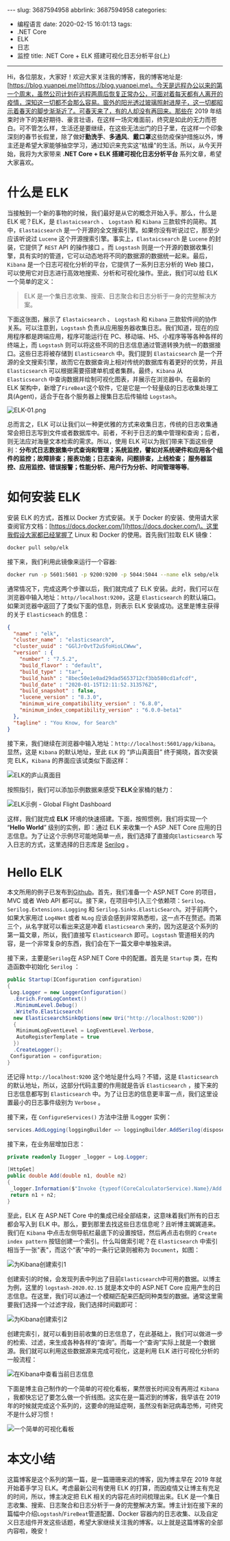 ﻿﻿---
slug: 3687594958
abbrlink: 3687594958
categories:
- 编程语言
date: 2020-02-15 16:01:13
tags:
- .NET Core
- ELK
- 日志
- 监控
title: .NET Core + ELK 搭建可视化日志分析平台(上)
---

Hi，各位朋友，大家好！欢迎大家关注我的博客，我的博客地址是: [https://blog.yuanpei.me](https://blog.yuanpei.me)。今天是远程办公以来的第一个周末，虽然公司计划在远程两周后恢复正常办公，可面对着每天都有人离开的疫情，深知这一切都不会那么容易。窗外的阳光透过玻璃照射进屋子，这一切都昭示着春天的脚步渐渐近了。可春天来了，有的人却没有再回来。那些在 2019 年结束时许下的美好期待、豪言壮语，在这样一场灾难面前，终究是如此的无力而苍白。可不管怎么样，生活还是要继续，在这些无法出门的日子里，在这样一个印象深刻的春节长假里，除了做好**勤洗手**、**多通风**、**戴口罩**这些防疫保护措施以外，博主还是希望大家能够抽空学习，通过知识来充实这“枯燥"的生活。所以，从今天开始，我将为大家带来 **.NET Core + ELK 搭建可视化日志分析平台** 系列文章，希望大家喜欢。

# 什么是 ELK

当接触到一个新的事物的时候，我们最好是从它的概念开始入手。那么，什么是 ELK 呢？ELK，是 `Elastaicsearch` 、 `Logstash` 和 `Kibana` 三款软件的简称。其中，`Elastaicsearch` 是一个开源的全文搜索引擎。如果你没有听说过它，那至少应该听说过 `Lucene` 这个开源搜索引擎。事实上，`Elastaicsearch` 是 `Lucene` 的封装，它提供了 `REST` API 的操作接口 。而 `Logstash` 则是一个开源的数据收集引擎，具有实时的管道，它可以动态地将不同的数据源的数据统一起来。最后，`Kibana` 是一个日志可视化分析的平台，它提供了一系列日志分析的 Web 接口，可以使用它对日志进行高效地搜索、分析和可视化操作。至此，我们可以给 ELK 一个简单的定义：

> ELK 是一个集日志收集、搜索、日志聚合和日志分析于一身的完整解决方案。

下面这张图，展示了 `Elastaicsearch` 、 `Logstash` 和 `Kibana` 三款软件间的协作关系。可以注意到，`Logstash` 负责从应用服务器收集日志。我们知道，现在的应用程序都是跨端应用，程序可能运行在 PC、移动端、H5、小程序等等各种各样的终端上，而 `Logstash` 则可以将这些不同的日志信息通过管道转换为统一的数据接口。这些日志将被存储到 `Elasticsearch` 中。我们提到 `Elastaicsearch` 是一个开源的全文搜索引擎，故而它在数据查询上相对传统的数据库有着更好的优势，并且 `Elasticsearch` 可以根据需要搭建单机或者集群。最终，`Kibana` 从 `Elasticsearch` 中查询数据并绘制可视化图表，并展示在浏览器中。在最新的 ELK 架构中，新增了`FireBeat`这个软件，它是它是一个轻量级的日志收集处理工具(Agent)，适合于在各个服务器上搜集日志后传输给 `Logstash`。

![ELK-01.png](https://i.loli.net/2020/02/15/mbJRXGo56YA9jQP.png)

总而言之，ELK 可以让我们以一种更优雅的方式来收集日志，传统的日志收集通常会把日志写到文件或者数据库中。前者，不利于日志的集中管理和查询；后者，则无法应对海量文本检索的需求。所以，使用 ELK 可以为我们带来下面这些便利：**分布式日志数据集中式查询和管理；系统监控，譬如对系统硬件和应用各个组件的监控；故障排查；报表功能；日志查询，问题排查，上线检查； 服务器监控、应用监控、错误报警；性能分析、用户行为分析、时间管理等等**。

# 如何安装 ELK

安装 ELK 的方式，首推以 Docker 方式安装。关于 Docker 的安装、使用请大家查阅官方文档：[https://docs.docker.com/](https://docs.docker.com/)。这里我假设大家都已经掌握了 Linux 和 Docker 的使用。首先我们拉取 ELK 镜像：

```bash
docker pull sebp/elk
```

接下来，我们利用此镜像来运行一个容器:

```bash
docker run -p 5601:5601 -p 9200:9200 -p 5044:5044 --name elk sebp/elk 
```

通常情况下，完成这两个步骤以后，我们就完成了 ELK 安装。此时，我们可以在浏览器中输入地址：`http//localhost:9200`，这是 `Elasticsearch` 的默认端口。如果浏览器中返回了了类似下面的信息，则表示 ELK 安装成功。这里是博主获得的关于 `Elasticseach` 的信息：

```json
{
  "name" : "elk",
  "cluster_name" : "elasticsearch",
  "cluster_uuid" : "GGlJrOvtT2uSfoHioLCWww",
  "version" : {
    "number" : "7.5.2",
    "build_flavor" : "default",
    "build_type" : "tar",
    "build_hash" : "8bec50e1e0ad29dad5653712cf3bb580cd1afcdf",
    "build_date" : "2020-01-15T12:11:52.313576Z",
    "build_snapshot" : false,
    "lucene_version" : "8.3.0",
    "minimum_wire_compatibility_version" : "6.8.0",
    "minimum_index_compatibility_version" : "6.0.0-beta1"
  },
  "tagline" : "You Know, for Search"
}
```
接下来，我们继续在浏览器中输入地址：`http://localhost:5601/app/kibana`。显然，这是 `Kibana` 的默认地址，至此 `ELK` 的 “庐山真面目” 终于揭晓，首次安装完 ELK，`Kibana` 的界面应该试类似下面这样：

![ELK的庐山真面目](https://i.loli.net/2020/02/15/uOQSCUxfWYManK6.png)

按照指引，我们可以添加示例数据来感受下**ELK**全家桶的魅力：

![ELK示例 - Global Flight Dashboard](https://i.loli.net/2020/02/15/j6xFzedsPf7y9gL.png)

这样，我们就完成 **ELK** 环境的快速搭建。下面，按照惯例，我们将实现一个 “**Hello World**” 级别的实例，即：通过 ELK 来收集一个 ASP .NET Core 应用的日志信息。为了让这个示例尽可能地简单一点，我们选择了直接向`Elasticsearch` 写入日志的方式，这里选择的日志库是 [Serilog](https://serilog.net/) 。

# Hello ELK

本文所用的例子已发布到[Github](https://github.com/qinyuanpei/DynamicWebApi/tree/master/DynamicWebApi.Core)。首先，我们准备一个 ASP.NET Core 的项目，MVC 或者 Web API 都可以。接下来，在项目中引入三个依赖项：`Serilog`、`Serilog.Extensions.Logging` 和 `Serilog.Sinks.ElasticSearch`。对于前两个，如果大家用过 `Log4Net` 或者 `NLog` 应该会感到非常熟悉啦，这一点不在赘述。而第三个，从名字就可以看出来这是冲着 `Elasticsearch` 来的，因为这是这个系列的第一篇文章，所以，我们直接写 `Elasticsearch` 即可。`Logstash` 管道相关的内容，是一个非常复杂的东西，我们会在下一篇文章中单独来讲。

接下来，主要是`Serilog`在 ASP.NET Core 中的配置。首先是 `Startup` 类，在构造函数中初始化 `Serilog` ：

```csharp
public Startup(IConfiguration configuration)
{
 Log.Logger = new LoggerConfiguration()
  .Enrich.FromLogContext()
  .MinimumLevel.Debug()
  .WriteTo.Elasticsearch(
  new ElasticsearchSinkOptions(new Uri("http://localhost:9200"))
  {
   MinimumLogEventLevel = LogEventLevel.Verbose,
   AutoRegisterTemplate = true
  })
  .CreateLogger();
 Configuration = configuration;
}

```
还记得 `http://localhost:9200` 这个地址是什么吗？不错，这是 `Elasticsearch` 的默认地址，所以，这部分代码主要的作用就是告诉 `Elasticsearch` ，接下来的日志信息都写到 `Elasticsearch` 中。为了让日志的信息更丰富一点，我们这里设置最小的日志事件级别为 `Verbose` 。

接下来，在 `ConfigureServices()` 方法中注册 ILogger 实例：
```csharp
services.AddLogging(loggingBuilder => loggingBuilder.AddSerilog(dispose: true));
```

接下来，在业务层增加日志：
```csharp
private readonly ILogger _logger = Log.Logger;
      
[HttpGet]
public double Add(double n1, double n2)
{
 _logger.Information($"Invoke {typeof(CoreCalculatorService).Name}/Add: {n1},{n2}");
 return n1 + n2;
}
```
至此，ELK 在 ASP.NET Core 中的集成已经全部结束，这意味着我们所有的日志都会写入到 ELK 中。那么，要到那里去找这些日志信息呢？且听博主娓娓道来。我们在 `Kibana` 中点击左侧导航栏最底下的设置按钮，然后再点击右侧的 `Create index pattern` 按钮创建一个索引。什么叫做索引呢？在 `Elasticsearch` 中索引相当于一张"表"，而这个“表”中的一条行记录则被称为 `Document`，如图：

![为Kibana创建索引1](https://i.loli.net/2020/02/15/fywAlQcH45mId1F.png)

创建索引的时候，会发现列表中列出了目前`Elasticsearch`中可用的数据。以博主为例，这里的 `logstash-2020.02.15` 就是本文中的 ASP.NET Core 应用产生的日志信息。在这里，我们可以通过一个模糊匹配来匹配同种类型的数据。通常这里需要我们选择一个过滤字段，我们选择时间戳即可：

![为Kibana创建索引2](https://i.loli.net/2020/02/15/8fD1EabSUV7OeZM.png)

创建完索引，就可以看到目前收集的日志信息了，在此基础上，我们可以做进一步的检索、过滤，来生成各种各样的“查询”。而每一个“查询”实际上就是一个数据源。我们就可以利用这些数据源来完成可视化，这是利用 ELK 进行可视化分析的一般流程：

![在Kibana中查看当前日志信息](https://i.loli.net/2020/02/15/m5jufkQW4qEiZAJ.png)

下面是博主自己制作的一个简单的可视化看板，果然很长时间没有再用过 `Kibana` ，我都快忘记了要怎么做一个折线图。这实在是一篇迟到的博客，我早该在 2019 年的时候就完成这个系列的，这要命的拖延症啊，虽然没有新冠病毒恐怖，可终究不是什么好习惯！

![一个简单的可视化看板](https://i.loli.net/2020/02/15/me7v2LBIOCUfM5a.png)

# 本文小结
这篇博客是这个系列的第一篇，是一篇珊珊来迟的博客，因为博主早在 2019 年就开始着手学习 ELK。考虑最新公司有使用 ELK 的打算，而因疫情又让博主有充足的时间，所以，博主决定把 ELK 相关的内容花点时间梳理出来。ELK 是一个集日志收集、搜索、日志聚合和日志分析于一身的完整解决方案。博主计划在接下来的篇幅中介绍`Logstash`/`FireBeat`管道配置、Docker 容器内的日志收集、以及自定义日志组件开发这些话题，希望大家继续关注我的博客。以上就是这篇博客的全部内容啦，晚安！